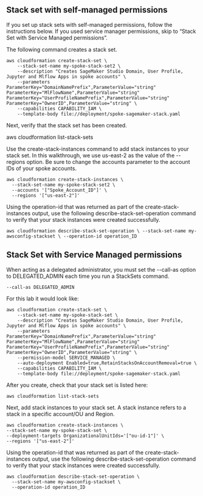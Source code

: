 ## Stack set with self-managed permissions 
If you set up stack sets with self-managed permissions, follow the instructions below. If you used service manager permissions, skip to “Stack Set with Service Managed permissions”.

The following command creates a stack set. 
```
aws cloudformation create-stack-set \
    --stack-set-name my-spoke-stack-set2 \
    --description "Creates SageMaker Studio Domain, User Profile, Jupyter and Mlflow Apps in spoke accounts" \
    --parameters ParameterKey="DomainNamePrefix",ParameterValue="string" ParameterKey="MlFlowName",ParameterValue="string" ParameterKey="UserProfileNamePrefix",ParameterValue="string" ParameterKey="OwnerID",ParameterValue="string" \
    --capabilities CAPABILITY_IAM \
    --template-body file://deployment/spoke-sagemaker-stack.yaml
```

Next, verify that the stack set has been created.

aws cloudformation list-stack-sets

Use the create-stack-instances command to add stack instances to your stack set. In this walkthrough, we use  us-east-2 as the value of the --regions option. Be sure to change the accounts parameter to the account IDs of your spoke accounts. 

```
aws cloudformation create-stack-instances \
  --stack-set-name my-spoke-stack-set2 \
  --accounts '["Spoke_Account_ID"]' \
  --regions '["us-east-2"]'
```

Using the operation-id that was returned as part of the create-stack-instances output, use the following describe-stack-set-operation command to verify that your stack instances were created successfully.
```
aws cloudformation describe-stack-set-operation \ --stack-set-name my-awsconfig-stackset \ --operation-id operation_ID
```

## Stack Set with Service Managed permissions 

When acting as a delegated administrator, you must set the --call-as option to DELEGATED_ADMIN each time you run a StackSets command.
```
--call-as DELEGATED_ADMIN
```
For this lab it would look like:
```
aws cloudformation create-stack-set \
    --stack-set-name my-spoke-stack-set \
    --description "Creates SageMaker Studio Domain, User Profile, Jupyter and Mlflow Apps in spoke accounts" \
    --parameters ParameterKey="DomainNamePrefix",ParameterValue="string" ParameterKey="MlFlowName",ParameterValue="string" ParameterKey="UserProfileNamePrefix",ParameterValue="string" ParameterKey="OwnerID",ParameterValue="string" \
    --permission-model SERVICE_MANAGED \
    --auto-deployment Enabled=true,RetainStacksOnAccountRemoval=true \
    --capabilities CAPABILITY_IAM \
    --template-body file://deployment/spoke-sagemaker-stack.yaml
```

After you create, check that your stack set is listed here:
```
aws cloudformation list-stack-sets
```
Next, add stack instances to your stack set. A stack instance refers to a stack in a specific account/OU and Region. 

```
aws cloudformation create-stack-instances \
--stack-set-name my-spoke-stack-set \
--deployment-targets OrganizationalUnitIds='["ou-id-1"]' \
--regions '["us-east-2"]'
```

Using the operation-id that was returned as part of the create-stack-instances output, use the following describe-stack-set-operation command to verify that your stack instances were created successfully.
```
aws cloudformation describe-stack-set-operation \
  --stack-set-name my-awsconfig-stackset \
  --operation-id operation_ID
```
